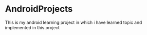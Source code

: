 # AndroidProjects
This is my android learning project in which i have learned topic and implemented in this project
